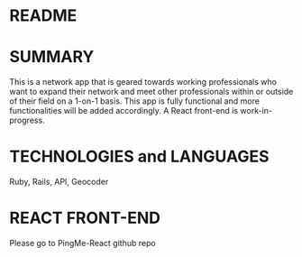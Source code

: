 # README

# SUMMARY 
This is a network app that is geared towards working professionals who want to expand their network and meet other professionals within or outside of their field on a 1-on-1 basis.  This app is fully functional and more functionalities will be added accordingly.  A React front-end is work-in-progress.

# TECHNOLOGIES and LANGUAGES
Ruby, Rails, API, Geocoder

# REACT FRONT-END
Please go to PingMe-React github repo

